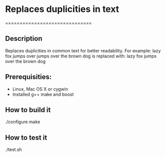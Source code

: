 # Replaces duplicities in text
==============================

## Description
Replaces duplicities in common text for better readability.
For example: lazy fox jumps over jumps over the brown dog
is replaced with: lazy fox jumps over the brown dog

## Prerequisities:
- Linux, Mac OS X or cygwin
- Installed g++ make and boost

## How to build it
./configure
make

## How to test it
./test.sh


